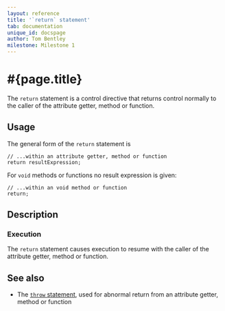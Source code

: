 ```yaml
---
layout: reference
title: '`return` statement'
tab: documentation
unique_id: docspage
author: Tom Bentley
milestone: Milestone 1
---
```


# #{page.title}

The `return` statement is a control directive that returns control normally 
to the caller of the attribute getter, method or function.

## Usage 

The general form of the `return` statement is

<!-- check:none -->
    // ...within an attribute getter, method or function
    return resultExpression;

For `void` methods or functions no result expression is given:

<!-- check:none -->
    // ...within an void method or function
    return;

## Description

### Execution

The `return` statement causes execution to resume with the caller of the
attribute getter, method or function.

## See also

* The [`throw` statement](../throw/), used for abnormal return from an 
  attribute getter, method or function


